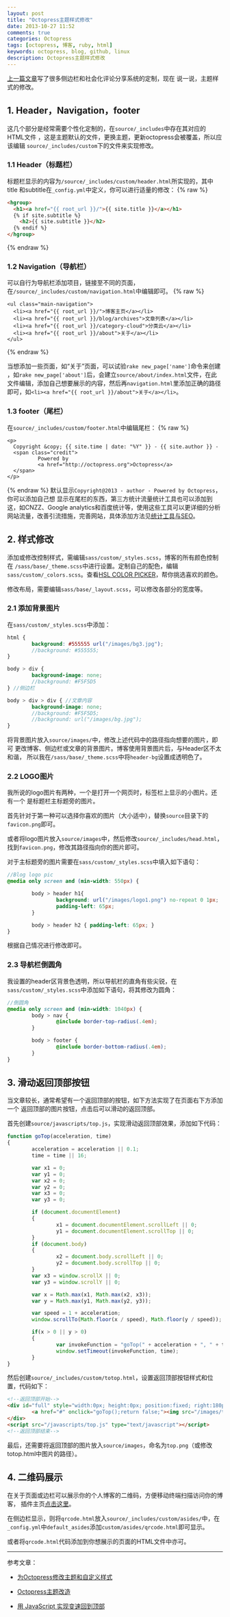 ```yaml
---
layout: post
title: "Octopress主题样式修改"
date: 2013-10-27 11:52
comments: true
categories: Octopress
tags: [octopress, 博客, ruby, html]
keywords: octopress, blog, github, linux
description: Octopress主题样式修改
---
```

[上一篇文章](http://812lcl.github.io/blog/2013/10/26/octopressce-bian-lan-ji-ping-lun-xi-tong-ding-zhi/)写了很多侧边栏和社会化评论分享系统的定制，现在
说一说，主题样式的修改。

## 1. Header，Navigation，footer

这几个部分是经常需要个性化定制的，在`source/_includes`中存在其对应的HTML文件
，这是主题默认的文件，更换主题，更新octopress会被覆盖，所以应该编辑
`source/_includes/custom`下的文件来实现修改。

### 1.1 Header（标题栏）
标题栏显示的内容为`/source/_includes/custom/header.html`所实现的，其中title
和subtitle在`_config.yml`中定义，你可以进行适量的修改：
{% raw %}
``` html
<hgroup>
  <h1><a href="{{ root_url }}/">{{ site.title }}</a></h1>
  {% if site.subtitle %}
    <h2>{{ site.subtitle }}</h2>
  {% endif %}
</hgroup>
```
{% endraw %}
<!--more-->
### 1.2 Navigation（导航栏）
可以自行为导航栏添加项目，链接至不同的页面，在`/source/_includes/custom/navigation.html`中编辑即可。
{% raw %}
```
<ul class="main-navigation">
  <li><a href="{{ root_url }}/">博客主页</a></li>
  <li><a href="{{ root_url }}/blog/archives">文章列表</a></li>
  <li><a href="{{ root_url }}/category-cloud">分类云</a></li>
  <li><a href="{{ root_url }}/about">关于</a></li>
</ul>
```
{% endraw %}

当想添加一些页面，如“关于”页面，可以试验`rake new_page['name']`命令来创建
，如`rake new_page['about']`后，会建立`source/about/index.html`文件，在此
文件编辑，添加自己想要展示的内容，然后再`navigation.html`里添加正确的路径
即可，如`<li><a href="{{ root_url }}/about">关于</a></li>`。

### 1.3 footer（尾栏）
在`source/_includes/custom/footer.html`中编辑尾栏：
{% raw %}
```
<p>
  Copyright &copy; {{ site.time | date: "%Y" }} - {{ site.author }} -
  <span class="credit">
          Powered by 
          <a href="http://octopress.org">Octopress</a>
  </span>
</p>
```
{% endraw %}
默认显示`Copyright@2013 - author - Powered by Octopress`，你可以添加自己想
显示在尾栏的东西，第三方统计流量统计工具也可以添加到这，如CNZZ、Google analytics和百度统计等，使用这些工具可以更详细的分析网站流量，改善引流措施，完善网站，具体添加方法见[统计工具与SEO](http://812lcl.com/blog/2013/10/29/octopresstian-jia-tong-ji-yu-seo)。

## 2. 样式修改

添加或修改控制样式，需编辑`sass/custom/_styles.scss`，博客的所有颜色控制在
`/sass/base/_theme.scss`中进行设置。定制自己的配色，编辑`sass/custom/_colors.scss`。查看[HSL COLOR PICKER](http://hslpicker.com/#e1ff00)，帮你挑选喜欢的颜色。

修改布局，需要编辑`sass/base/_layout.scss`，可以修改各部分的宽度等。
### 2.1 添加背景图片
在`sass/custom/_styles.scss`中添加：
``` scss
html {
        background: #555555 url("/images/bg3.jpg");
        //background: #555555;
}

body > div { 
        background-image: none; 
        //background: #F5F5D5
} //侧边栏

body > div > div { //文章内容
        background-image: none; 
        //background: #F5F5D5; 
        //background: url("/images/bg.jpg");
}
```
将背景图片放入`source/images/`中，修改上述代码中的路径指向想要的图片，即可
更改博客、侧边栏或文章的背景图片。博客使用背景图片后，与Header区不太和谐，
所以我在`/sass/base/_theme.scss`中将`header-bg`设置成透明色了。

### 2.2 LOGO图片
我所说的logo图片有两种，一个是打开一个网页时，标签栏上显示的小图片。还有一个
是标题栏主标题旁的图片。

首先针对于第一种可以选择你喜欢的图片（大小适中），替换`source`目录下的
`favicon.png`即可。

或者将logo图片放入`source/images`中，然后修改`source/_includes/head.html`，
找到`favicon.png`，修改其路径指向你的图片即可。

对于主标题旁的图片需要在`sass/custom/_styles.scss`中填入如下语句：
``` scss
//Blog logo pic
@media only screen and (min-width: 550px) {

        body > header h1{
                background: url("/images/logo1.png") no-repeat 0 1px;
                padding-left: 65px;
        }

        body > header h2 { padding-left: 65px; }
}
```
根据自己情况进行修改即可。

### 2.3 导航栏倒圆角
我设置的header区背景色透明，所以导航栏的直角有些尖锐，在`sass/custom/_styles.scss`中添加如下语句，将其修改为圆角：
``` scss
//倒圆角
@media only screen and (min-width: 1040px) {
        body > nav {
                @include border-top-radius(.4em);
        }

        body > footer {
                @include border-bottom-radius(.4em);
        }
}
```

## 3. 滑动返回顶部按钮
当文章较长，通常希望有一个返回顶部的按钮，如下方法实现了在页面右下方添加一个
返回顶部的图片按钮，点击后可以滑动的返回顶部。

首先创建`source/javascripts/top.js`，实现滑动返回顶部效果，添加如下代码：
``` js
function goTop(acceleration, time)
{
        acceleration = acceleration || 0.1;
        time = time || 16;

        var x1 = 0;
        var y1 = 0;
        var x2 = 0;
        var y2 = 0;
        var x3 = 0;
        var y3 = 0;

        if (document.documentElement)
        {
                x1 = document.documentElement.scrollLeft || 0;
                y1 = document.documentElement.scrollTop || 0;
        }
        if (document.body)
        {
                x2 = document.body.scrollLeft || 0;
                y2 = document.body.scrollTop || 0;
        }
        var x3 = window.scrollX || 0;
        var y3 = window.scrollY || 0;

        var x = Math.max(x1, Math.max(x2, x3));
        var y = Math.max(y1, Math.max(y2, y3));

        var speed = 1 + acceleration;
        window.scrollTo(Math.floor(x / speed), Math.floor(y / speed));

        if(x > 0 || y > 0)
        {
                var invokeFunction = "goTop(" + acceleration + ", " + time + ")";
                window.setTimeout(invokeFunction, time);
        }         
}
```
然后创建`source/_includes/custom/totop.html`，设置返回顶部按钮样式和位置，代码如下：
``` html
<!--返回顶部开始-->
<div id="full" style="width:0px; height:0px; position:fixed; right:180px; bottom:150px; z-index:100; text-align:center; background-color:transparent; cursor:pointer;">
        <a href="#" onclick="goTop();return false;"><img src="/images/top.png" border=0 alt="返回顶部"></a>
</div>
<script src="/javascripts/top.js" type="text/javascript"></script>
<!--返回顶部结束-->
```
最后，还需要将返回顶部的图片放入`source/images`，命名为`top.png`（或修改totop.html中图片的路径）。

## 4. 二维码展示
在关于页面或边栏可以展示你的个人博客的二维码，方便移动终端扫描访问你的博客，
插件主页[点击这里](https://github.com/sailor79/Octopress-dynamic-QR-Code-aside)。

在侧边栏显示，则将`qrcode.html`放入`source/_includes/custom/asides/`中，在
`_config.yml`中`default_asides`添加`custom/asides/qrcode.html`即可显示。

或者将`qrcode.html`代码添加到你想展示的页面的HTML文件中亦可。

---

参考文章：

- [为Octopress修改主题和自定义样式](http://yanping.me/cn/blog/2012/01/07/theming-and-customization/)

- [Octopress主题改造](http://shanewfx.github.io/blog/2012/08/13/improve-blog-theme/)

- [用 JavaScript 实现变速回到顶部](http://www.neoease.com/javascript-go-top/)
